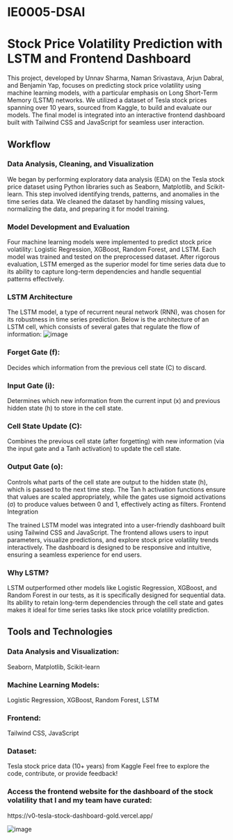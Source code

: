# IE0005-DSAI


<h1>Stock Price Volatility Prediction with LSTM and Frontend Dashboard</h1>
This project, developed by Unnav Sharma, Naman Srivastava, Arjun Dabral, and Benjamin Yap, focuses on predicting stock price volatility using machine learning models, with a particular emphasis on Long Short-Term Memory (LSTM) networks. We utilized a dataset of Tesla stock prices spanning over 10 years, sourced from Kaggle, to build and evaluate our models. The final model is integrated into an interactive frontend dashboard built with Tailwind CSS and JavaScript for seamless user interaction.

<h2>Workflow</h2>
<h3>Data Analysis, Cleaning, and Visualization</h3>

We began by performing exploratory data analysis (EDA) on the Tesla stock price dataset using Python libraries such as Seaborn, Matplotlib, and Scikit-learn. This step involved identifying trends, patterns, and anomalies in the time series data. We cleaned the dataset by handling missing values, normalizing the data, and preparing it for model training.

<h3>Model Development and Evaluation</h3>

Four machine learning models were implemented to predict stock price volatility: Logistic Regression, XGBoost, Random Forest, and LSTM. Each model was trained and tested on the preprocessed dataset. After rigorous evaluation, LSTM emerged as the superior model for time series data due to its ability to capture long-term dependencies and handle sequential patterns effectively.

<h3>LSTM Architecture</h3>

The LSTM model, a type of recurrent neural network (RNN), was chosen for its robustness in time series prediction. Below is the architecture of an LSTM cell, which consists of several gates that regulate the flow of information:
![image](https://github.com/user-attachments/assets/bf3e432c-a1d2-4c56-b6db-03d34cf3247f)




<h3>Forget Gate (f<t>):</h3> Decides which information from the previous cell state (C<t-1>) to discard.
<h3>Input Gate (i<t>):</h3> Determines which new information from the current input (x<t>) and previous hidden state (h<t-1>) to store in the cell state.
<h3>Cell State Update (C<t>):</h3> Combines the previous cell state (after forgetting) with new information (via the input gate and a Tanh activation) to update the cell state.
<h3>Output Gate (o<t>):</h3> Controls what parts of the cell state are output to the hidden state (h<t>), which is passed to the next time step.
The Tan h activation functions ensure that values are scaled appropriately, while the gates use sigmoid activations (σ) to produce values between 0 and 1, effectively acting as filters.
Frontend Integration

The trained LSTM model was integrated into a user-friendly dashboard built using Tailwind CSS and JavaScript. The frontend allows users to input parameters, visualize predictions, and explore stock price volatility trends interactively. The dashboard is designed to be responsive and intuitive, ensuring a seamless experience for end users.

<h3>Why LSTM?</h3>
LSTM outperformed other models like Logistic Regression, XGBoost, and Random Forest in our tests, as it is specifically designed for sequential data. Its ability to retain long-term dependencies through the cell state and gates makes it ideal for time series tasks like stock price volatility prediction.

<h2>Tools and Technologies</h2>
<h3>Data Analysis and Visualization:</h3> Seaborn, Matplotlib, Scikit-learn
<h3>Machine Learning Models:</h3> Logistic Regression, XGBoost, Random Forest, LSTM
<h3>Frontend:</h3> Tailwind CSS, JavaScript
<h3>Dataset:</h3> Tesla stock price data (10+ years) from Kaggle
Feel free to explore the code, contribute, or provide feedback!

<h3>Access the frontend website for the dashboard of the stock volatility that I and my team have curated:</h3>
https://v0-tesla-stock-dashboard-gold.vercel.app/

![image](https://github.com/user-attachments/assets/71b36689-807f-4a8d-8edc-73c331f6019f)
